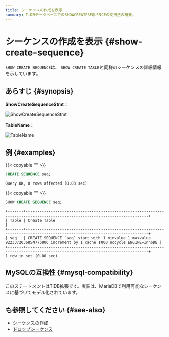 ```yaml
---
title: シーケンスの作成を表示
summary: TiDBデータベースでのSHOWCREATESEQUENCEの使用法の概要。
---
```


# シーケンスの作成を表示 {#show-create-sequence}

`SHOW CREATE SEQUENCE`は、 `SHOW CREATE TABLE`と同様のシーケンスの詳細情報を示しています。

## あらすじ {#synopsis}

**ShowCreateSequenceStmt：**

![ShowCreateSequenceStmt](/media/sqlgram/ShowCreateSequenceStmt.png)

**TableName：**

![TableName](/media/sqlgram/TableName.png)

## 例 {#examples}

{{< copyable "" >}}

```sql
CREATE SEQUENCE seq;
```

```
Query OK, 0 rows affected (0.03 sec)
```

{{< copyable "" >}}

```sql
SHOW CREATE SEQUENCE seq;
```

```
+-------+----------------------------------------------------------------------------------------------------------------------------+
| Table | Create Table                                                                                                               |
+-------+----------------------------------------------------------------------------------------------------------------------------+
| seq   | CREATE SEQUENCE `seq` start with 1 minvalue 1 maxvalue 9223372036854775806 increment by 1 cache 1000 nocycle ENGINE=InnoDB |
+-------+----------------------------------------------------------------------------------------------------------------------------+
1 row in set (0.00 sec)
```

## MySQLの互換性 {#mysql-compatibility}

このステートメントはTiDB拡張です。実装は、MariaDBで利用可能なシーケンスに基づいてモデル化されています。

## も参照してください {#see-also}

-   [シーケンスの作成](/sql-statements/sql-statement-create-sequence.md)
-   [ドロップシーケンス](/sql-statements/sql-statement-drop-sequence.md)
